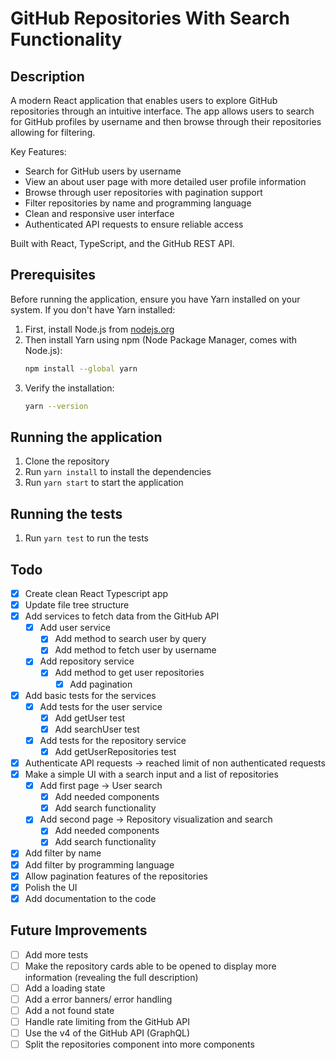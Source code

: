 # **GitHub Repositories With Search Functionality**

## **Description**

A modern React application that enables users to explore GitHub repositories through an intuitive interface. The app allows users to search for GitHub profiles by username and then browse through their repositories allowing for filtering.

Key Features:
- Search for GitHub users by username
- View an about user page with more detailed user profile information
- Browse through user repositories with pagination support
- Filter repositories by name and programming language
- Clean and responsive user interface
- Authenticated API requests to ensure reliable access

Built with React, TypeScript, and the GitHub REST API.

## **Prerequisites**

Before running the application, ensure you have Yarn installed on your system. If you don't have Yarn installed:

1. First, install Node.js from [nodejs.org](https://nodejs.org/)
2. Then install Yarn using npm (Node Package Manager, comes with Node.js):
   ```bash
   npm install --global yarn
   ```
3. Verify the installation:
   ```bash
   yarn --version
   ```

## **Running the application**

1. Clone the repository
2. Run `yarn install` to install the dependencies
3. Run `yarn start` to start the application

## **Running the tests**

1. Run `yarn test` to run the tests



## **Todo**

- [x] Create clean React Typescript app
- [x] Update file tree structure
- [x] Add services to fetch data from the GitHub API
    - [x] Add user service
        - [x] Add method to search user by query
        - [x] Add method to fetch user by username
    - [x] Add repository service
        - [x] Add method to get user repositories
            - [x] Add pagination
- [x] Add basic tests for the services
    - [x] Add tests for the user service
        - [x] Add getUser test
        - [x] Add searchUser test
    - [x] Add tests for the repository service
        - [x] Add getUserRepositories test
- [x] Authenticate API requests -> reached limit of non authenticated requests
- [x] Make a simple UI with a search input and a list of repositories
    - [x] Add first page -> User search
        - [x] Add needed components
        - [x] Add search functionality
    - [x] Add second page -> Repository visualization and search
        - [x] Add needed components
        - [x] Add search functionality
- [x] Add filter by name
- [x] Add filter by programming language
- [x] Allow pagination features of the repositories
- [x] Polish the UI
- [x] Add documentation to the code

## **Future Improvements**

- [ ] Add more tests
- [ ] Make the repository cards able to be opened to display more information (revealing the full description)
- [ ] Add a loading state
- [ ] Add a error banners/ error handling
- [ ] Add a not found state
- [ ] Handle rate limiting from the GitHub API
- [ ] Use the v4 of the GitHub API (GraphQL)
- [ ] Split the repositories component into more components